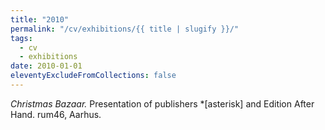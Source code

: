 ```yaml
---
title: "2010"
permalink: "/cv/exhibitions/{{ title | slugify }}/"
tags:
  - cv
  - exhibitions
date: 2010-01-01
eleventyExcludeFromCollections: false
---
```


<em>Christmas Bazaar.</em> Presentation of publishers *[asterisk] and Edition After Hand. rum46, Aarhus.